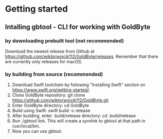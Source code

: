 # Getting started

## Intalling gbtool - CLI for working with GoldByte
### by downloading prebuilt tool (not recommended)
Download the newest release from Github at https://github.com/wiktorwojcik112/GoldByte/releases.
Remember that there are currently only releases for macOS.

### by building from source (recommended)
1. Download Swift toolchain by following "Installing Swift" section on https://www.swift.org/getting-started/.
2. Clone GoldByte repository: git clone https://github.com/wiktorwojcik112/GoldByte.git
3. Enter GoldByte directory: cd GoldByte
4. Build using Swift: swift build -c release
5. After building, enter .build/release directory: cd .build/release
6. Run ./gbtool link. This will create a symlink to gbtool at that path in /usr/local/bin.
7. Now you can use gbtool.


